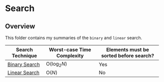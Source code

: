 # Search

## Overview
This folder contains my summaries of the `binary` and `linear` search.

| Search Technique                                                                                         | Worst-case Time Complexity | Elements must be sorted before search? |
|----------------------------------------------------------------------------------------------------------|----------------------------|----------------------------------------|
| [Binary Search](https://github.com/shumarb/learning/tree/main/algorithms/search/binary-search/README.md) | O(log<sub>2</sub>_N_)      | Yes                                    |
| [Linear Search](https://github.com/shumarb/learning/tree/main/algorithms/search/linear-search/README.md) | O(_N_)                     | No                                     |
